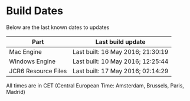 # Build Dates

Below are the last known dates to updates

Part | Last build update
-----|-----
Mac Engine | Last built: 16 May 2016; 21:30:19
Windows Engine | Last built: 10 May 2016; 12:25:44
JCR6 Resource Files | Last built: 17 May 2016; 02:14:29
All times are in CET (Central European Time: Amsterdam, Brussels, Paris, Madrid)



